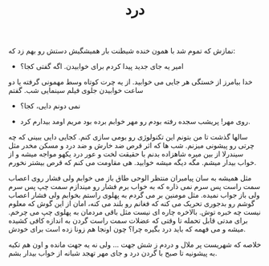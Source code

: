 ﻿---
title: درد
layout: post
comments: true
category: life 
tags: shingles pain
---

نمازش که تموم شد با همون خنده شیطنت بار همیشگیش دستش رو بهم زد که:

- امیر یه جای جدید پیدا کردم برای خوابیدن. اگه گفتی کجا؟ 

خدا بیامرز از خستگی هر جایی می خوابید. از یه چرت کوتاه وسط مهمونی گرفته یا دو ساعت خوابیدن جلوی فیلم سینمایی شب. گفتم

- نمی دونم دایی، کجا؟ 

- روی مهر! پریشب سجده رفته بودم رو مهر خوابم برده بود مریم اومد بیدارم کرد. 

سالها گذشت تا من بتونم این تکنولوژی رو بومی سازی کنم. کجایی دایی ببینی که چه چرتی رو پیشونی میزنم. شب ها که اثر قرص ضد خارش و ضد درد و مسکن مخدر مثل سیندرلا از بین میره شاهزاده بدنم با حقیقت لخت و عور درد یکهو مواجه میشه و از خواب بیدار میشم. مگه دیگه میشه خوابید. هی مقاومت می کنم که قرص بیشتر نخورم.

مثل همیشه به سان پیامبران منتظر الوحی طاق باز می خوابم ولی فشار روی اعصاب سمت راست پس سرم نمی ذاره که به خواب برم فشار رو میندازم سمت چپ پس سرم ولی باز جواب نمیده. مثل مومنین بر می گردم به پهلوی راستم بخوابم ولی فشار اعصاب گوشم رو بدجوری تحریک می کنه که فغانم رو بلند می کنه، امان از این گوش که معلوم نیست چه خبره توش. بالاخره چاره ای نیست مثل باقی مردمان به پهلوی چپ می چرخم. برای مدتی قابل تحمله تا وقتی که عضلات سمت راست گردن به اندازه کافی کشیده میشه و می فهمه که باید درد بگیره چرا؟ چون اونجا هم زونا زده است برای خودش. 

خلاصه که شهریست پر ملال و دردم ز شش جهت ... ولی نه یه جهت مانده و اون هم تکیه به پیشونیه تا صبح با گردن درد و جای مهر تهجد شبانه از خواب بیدار بشم.  
